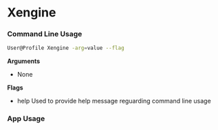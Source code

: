 # Xengine

### Command Line Usage

```bash
User@Profile Xengine -arg=value --flag
```

**Arguments**
  - None

**Flags**
  - help 
  	Used to provide help message reguarding command line usage

### App Usage

